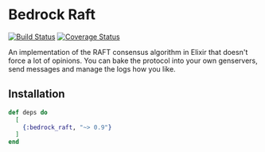 # Bedrock Raft

[![Build Status](https://github.com/jallum/bedrock_raft/actions/workflows/elixir_ci.yaml/badge.svg)](https://github.com/jallum/bedrock_raft/actions/workflows/elixir_ci.yaml?branch=main)
[![Coverage Status](https://coveralls.io/repos/github/jallum/bedrock_raft/badge.svg?branch=main)](https://coveralls.io/github/jallum/bedrock_raft?branch=main)

An implementation of the RAFT consensus algorithm in Elixir that doesn't force a lot of opinions. You can bake the protocol into your own genservers, send messages and manage the logs how you like.

## Installation

```elixir
def deps do
  [
    {:bedrock_raft, "~> 0.9"}
  ]
end
```
